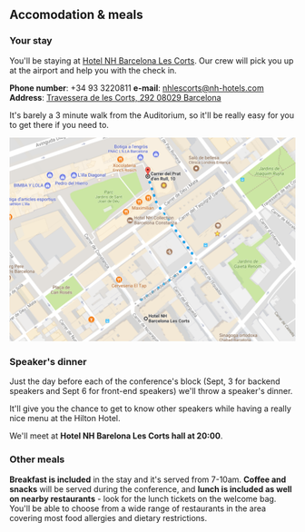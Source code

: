 ## Accomodation & meals

### Your stay

You'll be staying at [Hotel NH Barcelona Les Corts](https://www.nh-hoteles.es/hotel/nh-barcelona-les-corts). Our crew will pick you up at the airport and help you with the check in.

**Phone number**: +34 93 3220811
**e-mail**: nhlescorts@nh-hotels.com
**Address**: [Travessera de les Corts, 292 08029 Barcelona](https://goo.gl/maps/rkETUB5mog52)

It's barely a 3 minute walk from the Auditorium, so it'll be really easy for you to get there if you need to.

[![](/assets/hotel-axa.png)](https://goo.gl/maps/vv6o2c9j5N92)

### Speaker's dinner

Just the day before each of the conference's block (Sept, 3 for backend speakers and Sept 6 for front-end speakers) we'll throw a speaker's dinner.

It'll give you the chance to get to know other speakers while having a really nice menu at the Hilton Hotel.

We'll meet at **Hotel NH Barelona Les Corts hall at 20:00**.

### Other meals

**Breakfast is included** in the stay and it's served from 7-10am. **Coffee and snacks** will be served during the conference, and **lunch is included as well on nearby restaurants** - look for the lunch tickets on the welcome bag. You'll be able to choose from a wide range of restaurants in the area covering most food allergies and dietary restrictions.